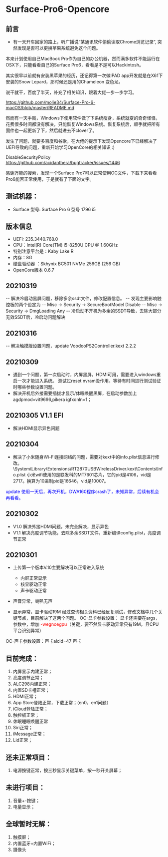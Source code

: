 # Surface-Pro6-Opencore

## 前言
- 有一天开车回家的路上，听广播说“某通讯软件偷偷读取Chrome浏览记录”, 突然发现是否可以更换苹果系统避免这个问题。

本来计划使用自己MacBook Pro作为自己的办公机器，然而满多软件不能运行在OSX下，只能看看自己的Surface Pro6，看看是不是可以Hackintosh。

其实很早以前就有安装黑苹果的经历，还记得第一次做IPAD app开发就是在X61下安装的Snow Lepard，那时候还是用的Chameleon 变色龙。

说干就干，百度了半天，补充了相关知识，跟着大佬一步一步学习。

https://github.com/molie34/Surface-Pro-6-macOS/blob/master/README.md 

然而有一天手贱，Windows下使用软件做了下系统瘦身，系统就变的奇奇怪怪，花费很多时间都没有解决，只能恢复Windows系统。恢复系统后，顺手就把所有固件也一起更新了下，然后就进去不clover了。


发生了问题，就要多百度和谷歌，在大佬的提示下发现Opencore下已经解决了UEFI导致的问题，重新开始学习OpenCore的相关知识 :)

DisableSecurityPolicy https://github.com/acidanthera/bugtracker/issues/1446 

感谢万能的搜索，发现一个Surface Pro7可以正常使用OC文件，下载下来看看Pro6能否正常使用，于是就有了下面的文字。


## 测试机器：
- Surface 型号: Surface Pro 6 型号 1796 i5

## 版本信息
- UEFI: 235.3440.768.0
- CPU：Intel(R) Core(TM) i5-8250U CPU @ 1.60GHz
- 特别注意平台是：Kaby Lake R
- 内存：8G
- 硬盘驱动器 ：Skhynix BC501 NVMe 256GB  (256 GB)
- OpenCore版本 0.6.7

## 20210319 
-- 解决冷启动黑屏问题，移除多余ssdt文件，修改配置信息。
-- 发现主要影响触控板的两个设定为
--   Misc -> Security -> SecureBootModel Disable
--   Misc -> Security -> DmgLoading   Any
-- 冷启动不开机为多余的SSDT导致，去除大部分无效SSDT后，冷启动问题解决

## 20210316
-- 解决触摸版设置问题，update VoodooPS2Controller.kext 2.2.2

## 20210309
- 遇到一个问题，第一次启动时，内屏黑屏，HDMI可用，需要进入windows重启一次才能进入系统。 测试过reset nvram没作用。等待有时间进行测试验证时哪些参数设置问题。
- 解决开机后外接需要插拔才显示/休眠唤醒黑屏，在启动参数加上agdpmod=vit9696,pikera igfxonln=1；

## 20210305 V1.1 EFI
- 解决HDMI显示异色问题

## 20210304
- 解决了小米随身Wi-Fi连接网络的问题，需要对kext中的info.plist信息进行修改。
\System\Library\Extensions\RT2870USBWirelessDriver.kext\Contents\Info.plist
小米wifi使用的是联发科的MT7601芯片，它的pid是4106，vid是2717。换算为10进制pid是16646，vid是10007。

<font color=#0000FF  >update 使用一天后，再次开机，DWA160程序crash了，未知异常，后续有机会再看看。</font>

## 20210302
- V1.0 解决外接HDMI问题，未完全解决，显示异色
- V1.1 解决亮度调节功能，去除多余SSDT文件，重新编译config.plist，亮度调节正常
## 20210301
- 上传第一个版本V.10主要解决可以正常进入系统

	- 内屏正常显示
	- 核显驱动正常
	- 声卡驱动正常

-  声音异常，喇叭无声
-  显示异常，显卡驱动19M
经过查询相关资料已经反复测试，修改文档中几个关键节点，目前解决了这两个问题。
OC-显卡参数设置：
显卡还需要在args，参数中，增加 <font color=#FF0000 >-wegnoegpu</font>（关键，要不然显卡驱动异常只有19M，且CPU平台识别异常）

OC-声卡参数设置：声卡alcid=47 声卡

  
## 目前完成： 
1. 内屏显示内建正常；
3. 亮度调节正常；
4. ALC298内建正常；
5. 内置SD卡槽正常；
6. HDMI正常；
7. App Store登陆正常，下载正常；(en0，en1问题）
8. iCloud登陆正常；
9. 触控板正常；
10. 休眠睡眠唤醒正常
11. Siri正常；
12. iMessage正常；
13. Lid正常；


## 还未正常项目：
1. 电源按键正常，按三秒显示关键菜单，按一秒开关屏幕；


## 未进行项目：
1. 音量+-按键；
2. 电量显示；

## 全球暂时无解：
1. 触摸屏；
2. 内置蓝牙+内置WiFi；
3. 摄像头

